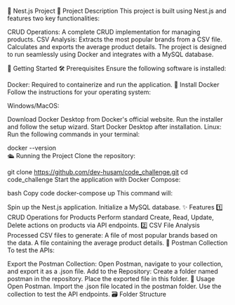 🌟 Nest.js Project
📖 Project Description
This project is built using Nest.js and features two key functionalities:

CRUD Operations: A complete CRUD implementation for managing products.
CSV Analysis:
Extracts the most popular brands from a CSV file.
Calculates and exports the average product details.
The project is designed to run seamlessly using Docker and integrates with a MySQL database.

🚀 Getting Started
🛠️ Prerequisites
Ensure the following software is installed:

Docker: Required to containerize and run the application.
🐳 Install Docker
Follow the instructions for your operating system:

Windows/MacOS:

Download Docker Desktop from Docker's official website.
Run the installer and follow the setup wizard.
Start Docker Desktop after installation.
Linux:
Run the following commands in your terminal:



docker --version  
🛳️ Running the Project
Clone the repository:


git clone https://github.com/dev-husam/code_challenge.git
cd code_challenge
Start the application with Docker Compose:

bash
Copy code
docker-compose up
This command will:

Spin up the Nest.js application.
Initialize a MySQL database.
✨ Features
1️⃣ CRUD Operations for Products
Perform standard Create, Read, Update, Delete actions on products via API endpoints.
2️⃣ CSV File Analysis
Processed CSV files to generate:
A file of most popular brands based on the data.
A file containing the average product details.
🧪 Postman Collection
To test the APIs:

Export the Postman Collection:
Open Postman, navigate to your collection, and export it as a .json file.
Add to the Repository:
Create a folder named postman in the repository.
Place the exported file in this folder.
📝 Usage
Open Postman.
Import the .json file located in the postman folder.
Use the collection to test the API endpoints.
🗃️ Folder Structure
